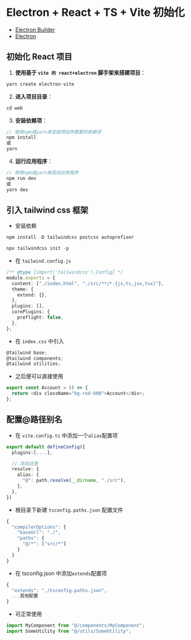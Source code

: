 # Electron + React + TS + Vite 初始化

- [Electron Builder](https://www.electron.build/index.html)
- [Electron](https://www.electronjs.org/zh/)

## 初始化 React 项目

1. **使用基于 `vite 的 react+electron` 脚手架来搭建项目**：

```ts
yarn create electron-vite
```

2. **进入项目目录**：

```ts
cd web
```

3. **安装依赖项**：

```ts
// 使用npm或yarn来安装项目所需要的依赖项
npm install
或
yarn
```

4. **运行应用程序**：

```ts
// 使用npm或yarn来启动应用程序
npm run dev
或
yarn dev
```

## 引入 tailwind css 框架

- 安装依赖

```ts
npm install -D tailwindcss postcss autoprefixer

npx tailwindcss init -p
```

- 在 `tailwind.config.js`

```ts
/** @type {import('tailwindcss').Config} */
module.exports = {
  content: ["./index.html", "./src/**/*.{js,ts,jsx,tsx}"],
  theme: {
    extend: {},
  },
  plugins: [],
  corePlugins: {
    preflight: false,
  },
};
```

- 在 `index.css` 中引入

```ts
@tailwind base;
@tailwind components;
@tailwind utilities;
```

- 之后便可以直接使用

```ts
export const Account = () => {
  return <div className="bg-red-600">Account</div>;
};
```

## 配置@路径别名

- 在 `vite.config.ts` 中添加一个`alias`配置项

```ts
export default defineConfig({
  plugins:[....],

  // 添加这里
  resolve: {
    alias: {
      "@": path.resolve(__dirname, "./src"),
    },
  },
})
```

- 根目录下新建 `tsconfig.paths.json` 配置文件

```ts
{
  "compilerOptions": {
    "baseUrl": "./",
    "paths": {
      "@/*": ["src/*"]
    }
  }
}
```

- 在 tsconfig.json 中添加`extends`配置项

```ts
{
  "extends": "./tsconfig.paths.json",
  ...其他配置
}

```

- 可正常使用

```ts
import MyComponent from "@/components/MyComponent";
import SomeUtility from "@/utils/SomeUtility";
```
